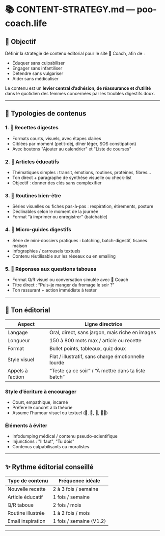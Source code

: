 # 📚 CONTENT-STRATEGY.md — poo-coach.life

## 🎯 Objectif
Définir la stratégie de contenu éditorial pour le site 💩 Coach, afin de :
- Éduquer sans culpabiliser
- Engager sans infantiliser
- Détendre sans vulgariser
- Aider sans médicaliser

Le contenu est un **levier central d’adhésion, de réassurance et d’utilité** dans le quotidien des femmes concernées par les troubles digestifs doux.

---

## 🧩 Typologies de contenus

### 1. 🥣 Recettes digestes
- Formats courts, visuels, avec étapes claires
- Ciblées par moment (petit-déj, dîner léger, SOS constipation)
- Avec boutons "Ajouter au calendrier" et "Liste de courses"

### 2. 📖 Articles éducatifs
- Thématiques simples : transit, émotions, routines, protéines, fibres…
- Ton direct + paragraphe de synthèse visuelle ou check-list
- Objectif : donner des clés sans complexifier

### 3. 🧘 Routines bien-être
- Séries visuelles ou fiches pas-à-pas : respiration, étirements, posture
- Déclinables selon le moment de la journée
- Format “à imprimer ou enregistrer” (batchable)

### 4. 🧪 Micro-guides digestifs
- Série de mini-dossiers pratiques : batching, batch-digestif, tisanes maison
- Infographies / carrousels textuels
- Contenu réutilisable sur les réseaux ou en emailing

### 5. 💩 Réponses aux questions taboues
- Format Q/R visuel ou conversation simulée avec 💩 Coach
- Titre direct : “Puis-je manger du fromage le soir ?”
- Ton rassurant + action immédiate à tester

---

## 🧠 Ton éditorial

| Aspect              | Ligne directrice                                     |
|---------------------|------------------------------------------------------|
| Langage             | Oral, direct, sans jargon, mais riche en images      |
| Longueur            | 150 à 800 mots max / article ou recette              |
| Format              | Bullet points, tableaux, quiz doux                   |
| Style visuel        | Flat / illustratif, sans charge émotionnelle lourde  |
| Appels à l’action   | “Teste ça ce soir” / “À mettre dans ta liste batch”  |


### Style d’écriture à encourager
- Court, empathique, incarné
- Préfère le concret à la théorie
- Assume l’humour visuel ou textuel (💩, 🧻, 🥦, 🧘‍♀️)

### Éléments à éviter
- Infodumping médical / contenu pseudo-scientifique
- Injunctions : "Il faut", "Tu dois"
- Contenus culpabilisants ou moralistes

---

## ✨ Rythme éditorial conseillé

| Type de contenu       | Fréquence idéale         |
|------------------------|-------------------------|
| Nouvelle recette       | 2 à 3 fois / semaine    |
| Article éducatif       | 1 fois / semaine        |
| Q/R taboue             | 2 fois / mois           |
| Routine illustrée      | 1 à 2 fois / mois       |
| Email inspiration      | 1 fois / semaine (V1.2) |


---
